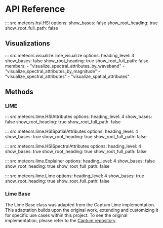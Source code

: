 # API Reference

::: src.meteors.hsi.HSI
options:
show_bases: false
show_root_heading: true
show_root_full_path: false

## Visualizations

::: src.meteors.visualize.lime_visualize
options:
heading_level: 3
show_bases: false
show_root_heading: true
show_root_full_path: false
members: - "visualize_spectral_attributes_by_waveband" - "visualize_spectral_attributes_by_magnitude" - "visualize_spectral_attributes" - "visualize_spatial_attributes"

## Methods

### LIME

::: src.meteors.lime.HSIAttributes
options:
heading_level: 4
show_bases: false
show_root_heading: true
show_root_full_path: false

::: src.meteors.lime.HSISpatialAttributes
options:
heading_level: 4
show_bases: true
show_root_heading: true
show_root_full_path: false

::: src.meteors.lime.HSISpectralAttributes
options:
heading_level: 4
show_bases: true
show_root_heading: true
show_root_full_path: false

::: src.meteors.lime.Explainer
options:
heading_level: 4
show_bases: false
show_root_heading: true
show_root_full_path: false

::: src.meteors.lime.Lime
options:
heading_level: 4
show_bases: true
show_root_heading: true
show_root_full_path: false

### Lime Base

The Lime Base class was adapted from the Captum Lime implementation. This adaptation builds upon the original work, extending and customizing it for specific use cases within this project. To see the original implementation, please refer to the [Captum repository](https://captum.ai/api/_modules/captum/attr/_core/lime.html#LimeBase).
